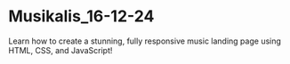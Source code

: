 # Musikalis_16-12-24
Learn how to create a stunning, fully responsive music landing page using HTML, CSS, and JavaScript!
